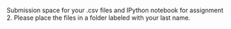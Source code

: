 Submission space for your .csv files and IPython notebook for assignment 2. 
Please place the files in a folder labeled with your last name.
